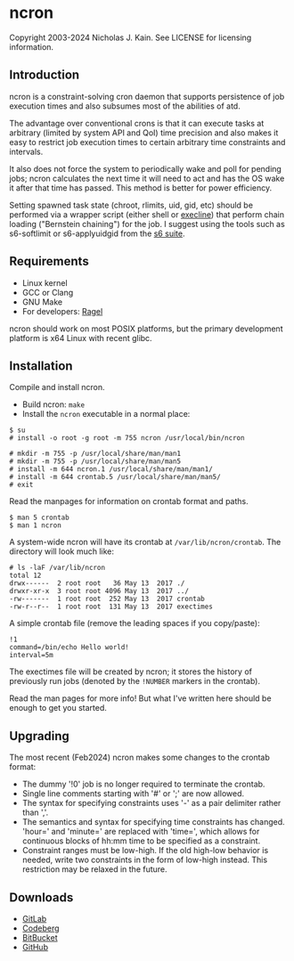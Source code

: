 # ncron
Copyright 2003-2024 Nicholas J. Kain.
See LICENSE for licensing information.

## Introduction

ncron is a constraint-solving cron daemon that supports persistence of
job execution times and also subsumes most of the abilities of atd.

The advantage over conventional crons is that it can execute tasks
at arbitrary (limited by system API and QoI) time precision and also
makes it easy to restrict job execution times to certain arbitrary time
constraints and intervals.

It also does not force the system to periodically wake and poll for
pending jobs; ncron calculates the next time it will need to act and
has the OS wake it after that time has passed.  This method is better
for power efficiency.

Setting spawned task state (chroot, rlimits, uid, gid, etc) should be performed
via a wrapper script (either shell or
[execline](https://skarnet.org/software/execline/)) that perform chain loading
("Bernstein chaining") for the job. I suggest using the tools such as
s6-softlimit or s6-applyuidgid from the
[s6 suite](https://www.skarnet.org/software/s6/overview.html).

## Requirements

* Linux kernel
* GCC or Clang
* GNU Make
* For developers: [Ragel](https://www.colm.net/open-source/ragel)

ncron should work on most POSIX platforms, but the primary development
platform is x64 Linux with recent glibc.

## Installation

Compile and install ncron.
* Build ncron: `make`
* Install the `ncron` executable in a normal place:
```
$ su
# install -o root -g root -m 755 ncron /usr/local/bin/ncron

# mkdir -m 755 -p /usr/local/share/man/man1
# mkdir -m 755 -p /usr/local/share/man/man5
# install -m 644 ncron.1 /usr/local/share/man/man1/
# install -m 644 crontab.5 /usr/local/share/man/man5/
# exit
```

Read the manpages for information on crontab format and paths.
```
$ man 5 crontab
$ man 1 ncron
```

A system-wide ncron will have its crontab at `/var/lib/ncron/crontab`.
The directory will look much like:
```
# ls -laF /var/lib/ncron
total 12
drwx------  2 root root   36 May 13  2017 ./
drwxr-xr-x  3 root root 4096 May 13  2017 ../
-rw-------  1 root root  252 May 13  2017 crontab
-rw-r--r--  1 root root  131 May 13  2017 exectimes
```

A simple crontab file (remove the leading spaces if you copy/paste):
```
!1
command=/bin/echo Hello world!
interval=5m
```

The exectimes file will be created by ncron; it stores the history of
previously run jobs (denoted by the `!NUMBER` markers in the crontab).

Read the man pages for more info!  But what I've written here should be
enough to get you started.

## Upgrading

The most recent (Feb2024) ncron makes some changes to the crontab format:

- The dummy '!0' job is no longer required to terminate the crontab.
- Single line comments starting with '#' or ';' are now allowed.
- The syntax for specifying constraints uses '-' as a pair delimiter
  rather than ','.
- The semantics and syntax for specifying time constraints has changed.
  'hour=' and 'minute=' are replaced with 'time=', which allows for
  continuous blocks of hh:mm time to be specified as a constraint.
- Constraint ranges must be low-high.  If the old high-low behavior
  is needed, write two constraints in the form of low-high instead.
  This restriction may be relaxed in the future.

## Downloads

* [GitLab](https://gitlab.com/niklata/ncron)
* [Codeberg](https://codeberg.org/niklata/ncron)
* [BitBucket](https://bitbucket.com/niklata/ncron)
* [GitHub](https://github.com/niklata/ncron)

